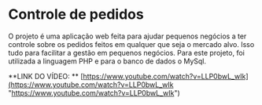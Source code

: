 # Controle de pedidos

O projeto é uma aplicação web feita para ajudar pequenos negócios a ter controle sobre os pedidos feitos em qualquer que seja o mercado alvo. Isso tudo para facilitar a gestão em pequenos negócios.
Para este projeto, foi utilizada a linguagem PHP e para o banco de dados o MySql.

**LINK DO VÍDEO: ** [https://www.youtube.com/watch?v=LLP0bwL_wIk](https://www.youtube.com/watch?v=LLP0bwL_wIk "https://www.youtube.com/watch?v=LLP0bwL_wIk")
